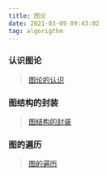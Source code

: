 ```yaml
---
title: 图论
date: 2021-03-09 09:43:02
tag: algorigthm
---
```


### 认识图论
>[图论的认识](/algorithm/structure-algorithm/Graph/first "图论的认识")

### 图结构的封装
>[图结构的封装](/algorithm/structure-algorithm/Graph/second "图结构的封装")

### 图的遍历
>[图的遍历](/algorithm/structure-algorithm/Graph/third "图的遍历")